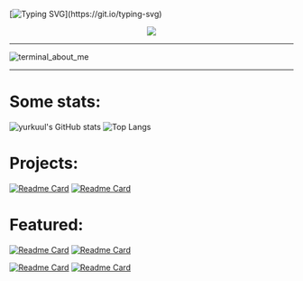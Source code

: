 [![Typing SVG](https://readme-typing-svg.demolab.com?font=Young+Serif&duration=3000&pause=50&color=FF6347&random=false&width=435&lines=Hello!;My+name+is+Lisa+Zhu.;Welcome+to+my+GitHub+page!)](https://git.io/typing-svg)

<p align="center">
  <a href="https://skillicons.dev">
    <img src="https://skillicons.dev/icons?i=java,python,c,flask,javascript,git,html,bootstrap,css,md,r,vim,vscode"/>
  </a>
</p>

---

![terminal_about_me](https://github.com/yurkuul/yurkuul/assets/95185447/8e8743dd-3c6e-4e35-9772-d1e69d55e454)

---

<h1>
  Some stats:
</h1>

![yurkuul's GitHub stats](https://github-readme-stats.vercel.app/api?username=yurkuul&show_icons=true&theme=dark)
![Top Langs](https://github-readme-stats.vercel.app/api/top-langs/?username=yurkuul&langs_count=10&theme=dark)


<h1>
  Projects:
</h1>

[![Readme Card](https://github-readme-stats.vercel.app/api/pin/?theme=dark&username=yurkuul&repo=shooters_io)](https://github.com/yurkuul/shooters_io)
[![Readme Card](https://github-readme-stats.vercel.app/api/pin/?theme=dark&username=yurkuul&repo=flashcards)](https://github.com/yurkuul/flashcards)


<h1>
  Featured:
</h1>

[![Readme Card](https://github-readme-stats.vercel.app/api/pin/?theme=dark&username=yurkuul&repo=codeHS)](https://github.com/yurkuul/codeHS)
[![Readme Card](https://github-readme-stats.vercel.app/api/pin/?theme=dark&username=yurkuul&repo=python)](https://github.com/yurkuul/python)

[![Readme Card](https://github-readme-stats.vercel.app/api/pin/?theme=dark&username=yurkuul&repo=abstract_data_types)](https://github.com/yurkuul/abstract_data_types) 
[![Readme Card](https://github-readme-stats.vercel.app/api/pin/?theme=dark&username=yurkuul&repo=algorithms)](https://github.com/yurkuul/algorithms)
